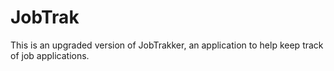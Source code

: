 # JobTrak
This is an upgraded version of JobTrakker, an application to help keep track of job applications.
